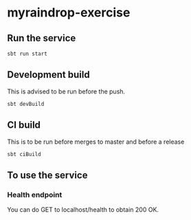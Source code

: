 # myraindrop-exercise

## Run the service

```shell
sbt run start
```

## Development build

This is advised to be run before the push.

```shell
sbt devBuild
```

## CI build

This is to be run before merges to master and before a release

```shell
sbt ciBuild
```
## To use the service

### Health endpoint

You can do GET to localhost/health to obtain 200 OK.
